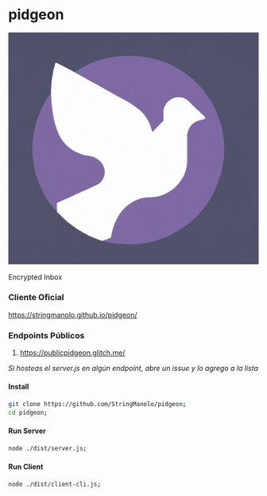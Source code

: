 # pidgeon

![Pidgeon image](https://raw.githubusercontent.com/StringManolo/pidgeon/de1c0aff66b71e9a4272676f6dfb85eef227184c/img/pidgeon.webp)

Encrypted Inbox

### Cliente Oficial
https://stringmanolo.github.io/pidgeon/

### Endpoints Públicos
1. https://publicpidgeon.glitch.me/

_Si hosteas el server.js en algún endpoint, abre un issue y lo agrego a la lista_


#### Install 
```bash
git clone https://github.com/StringManolo/pidgeon;
cd pidgeon;
```

#### Run Server
```bash
node ./dist/server.js;
```

#### Run Client
```bash
node ./dist/client-cli.js;
```

